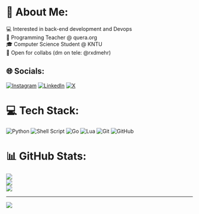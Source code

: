 # 💫 About Me:
💻 Interested in back-end development and Devops<br>💼 Programming Teacher @ quera.org<br>🎓 Computer Science Student @ KNTU<br>🤝 Open for collabs (dm on tele: @rxdmehr)<br>


## 🌐 Socials:
[![Instagram](https://img.shields.io/badge/Instagram-%23E4405F.svg?logo=Instagram&logoColor=white)](https://instagram.com/rxdmehr) [![LinkedIn](https://img.shields.io/badge/LinkedIn-%230077B5.svg?logo=linkedin&logoColor=white)](https://linkedin.com/in/radmehr-soleimanian) [![X](https://img.shields.io/badge/X-black.svg?logo=X&logoColor=white)](https://x.com/rxdmehr) 

# 💻 Tech Stack:
![Python](https://img.shields.io/badge/python-3670A0?style=for-the-badge&logo=python&logoColor=ffdd54) ![Shell Script](https://img.shields.io/badge/shell_script-%23121011.svg?style=for-the-badge&logo=gnu-bash&logoColor=white) ![Go](https://img.shields.io/badge/go-%2300ADD8.svg?style=for-the-badge&logo=go&logoColor=white) ![Lua](https://img.shields.io/badge/lua-%232C2D72.svg?style=for-the-badge&logo=lua&logoColor=white) ![Git](https://img.shields.io/badge/git-%23F05033.svg?style=for-the-badge&logo=git&logoColor=white) ![GitHub](https://img.shields.io/badge/github-%23121011.svg?style=for-the-badge&logo=github&logoColor=white)
# 📊 GitHub Stats:
![](https://github-readme-stats.vercel.app/api?username=HertzCodes&theme=transparent&hide_border=false&include_all_commits=true&count_private=false)<br/>
![](https://github-readme-streak-stats.herokuapp.com/?user=HertzCodes&theme=transparent&hide_border=false)<br/>
![](https://github-readme-stats.vercel.app/api/top-langs/?username=HertzCodes&theme=transparent&hide_border=false&include_all_commits=true&count_private=false&layout=compact)

---
[![](https://visitcount.itsvg.in/api?id=HertzCodes&icon=0&color=0)](https://visitcount.itsvg.in)

<!-- Proudly created with GPRM ( https://gprm.itsvg.in ) -->
